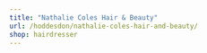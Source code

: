 ```yaml
---
title: "Nathalie Coles Hair & Beauty"
url: /hoddesdon/nathalie-coles-hair-and-beauty/
shop: hairdresser
---
```

